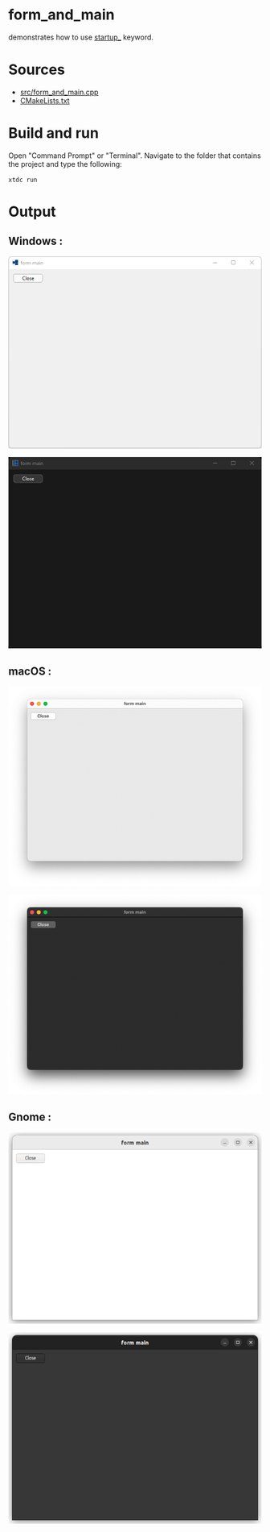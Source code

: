 # form_and_main

demonstrates how to use [startup_](https://codedocs.xyz/gammasoft71/xtd/group__keywords.html#gac9b8e6f22fb2fdc1bb915ee01aef848c) keyword.

# Sources

* [src/form_and_main.cpp](src/form_and_main.cpp)
* [CMakeLists.txt](CMakeLists.txt)

# Build and run

Open "Command Prompt" or "Terminal". Navigate to the folder that contains the project and type the following:

```shell
xtdc run
```

# Output

## Windows :

![Screenshot](../../../../docs/pictures/examples/form_and_main_w.png)

![Screenshot](../../../../docs/pictures/examples/form_and_main_wd.png)

## macOS :

![Screenshot](../../../../docs/pictures/examples/form_and_main_m.png)

![Screenshot](../../../../docs/pictures/examples/form_and_main_md.png)

## Gnome :

![Screenshot](../../../../docs/pictures/examples/form_and_main_g.png)

![Screenshot](../../../../docs/pictures/examples/form_and_main_gd.png)
